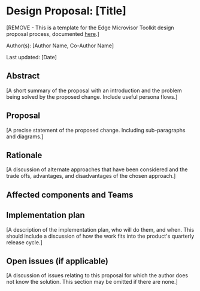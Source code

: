 # Design Proposal: [Title]

[REMOVE - This is a template for the Edge Microvisor Toolkit design proposal
process, documented [here](../README.md).]

Author(s): [Author Name, Co-Author Name]

Last updated: [Date]

## Abstract

[A short summary of the proposal with an introduction and the problem being
solved by the proposed change. Include useful persona flows.]

## Proposal

[A precise statement of the proposed change. Including sub-paragraphs and
diagrams.]

## Rationale

[A discussion of alternate approaches that have been considered and the trade
offs, advantages, and disadvantages of the chosen approach.]

## Affected components and Teams

## Implementation plan

[A description of the implementation plan, who will do them, and when.
This should include a discussion of how the work fits into the product's
quarterly release cycle.]

## Open issues (if applicable)

[A discussion of issues relating to this proposal for which the author does not
know the solution. This section may be omitted if there are none.]

